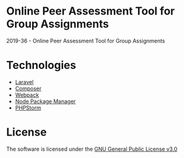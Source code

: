 # Online Peer Assessment Tool for Group Assignments
2019-36 - Online Peer Assessment Tool for Group Assignments

# Technologies
* [Laravel](https://github.com/laravel/laravel)
* [Composer](https://getcomposer.org/)
* [Webpack](https://webpack.js.org/)
* [Node Package Manager](https://www.npmjs.com/)
* [PHPStorm](https://www.jetbrains.com/phpstorm/promo/)

# License
The software is licensed under the [GNU General Public License v3.0](https://github.com/Damian96/peer-assesment-app/blob/master/LICENSE)
